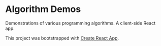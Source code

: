 # Algorithm Demos

Demonstrations of various programming algorithms. A client-side React app.

This project was bootstrapped with [Create React App](https://github.com/facebookincubator/create-react-app).
